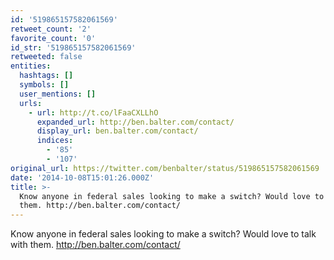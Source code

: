 ```yaml
---
id: '519865157582061569'
retweet_count: '2'
favorite_count: '0'
id_str: '519865157582061569'
retweeted: false
entities:
  hashtags: []
  symbols: []
  user_mentions: []
  urls:
    - url: http://t.co/lFaaCXLLhO
      expanded_url: http://ben.balter.com/contact/
      display_url: ben.balter.com/contact/
      indices:
        - '85'
        - '107'
original_url: https://twitter.com/benbalter/status/519865157582061569
date: '2014-10-08T15:01:26.000Z'
title: >-
  Know anyone in federal sales looking to make a switch? Would love to talk with
  them. http://ben.balter.com/contact/
---
```


Know anyone in federal sales looking to make a switch? Would love to talk with them. http://ben.balter.com/contact/